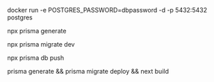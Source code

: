 docker run -e POSTGRES_PASSWORD=dbpassword -d -p 5432:5432 postgres

npx prisma generate 

npx prisma migrate dev

npx prisma db push

prisma generate && prisma migrate deploy && next build